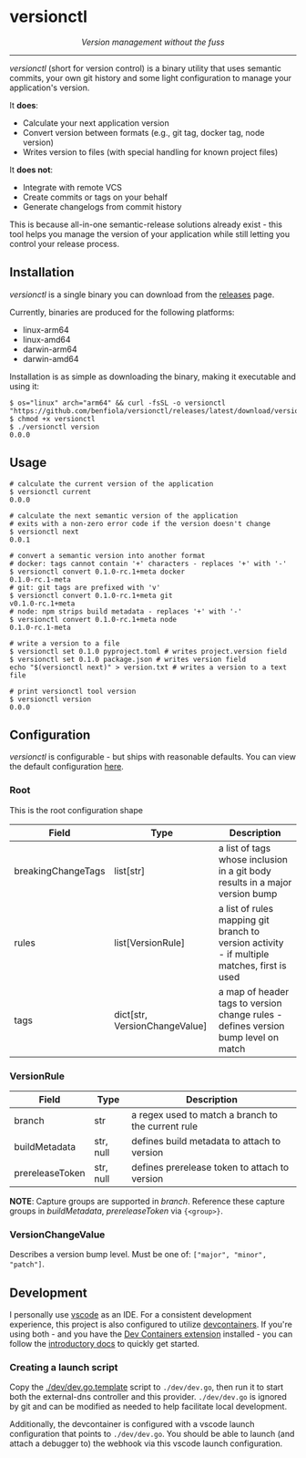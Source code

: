 # versionctl

<p align="center">
    <em>Version management without the fuss</em>
</p>

---

_versionctl_ (short for version control) is a binary utility that uses semantic commits, your own git history and some light configuration to manage your application's version.

It **does**:

- Calculate your next application version
- Convert version between formats (e.g., git tag, docker tag, node version)
- Writes version to files (with special handling for known project files)

It **does not**:

- Integrate with remote VCS
- Create commits or tags on your behalf
- Generate changelogs from commit history

This is because all-in-one semantic-release solutions already exist - this tool helps you manage the version of your application while still letting you control your release process.

## Installation

_versionctl_ is a single binary you can download from the [releases](https://github.com/benfiola/versionctl/releases) page.

Currently, binaries are produced for the following platforms:

- linux-arm64
- linux-amd64
- darwin-arm64
- darwin-amd64

Installation is as simple as downloading the binary, making it executable and using it:

```shell
$ os="linux" arch="arm64" && curl -fsSL -o versionctl "https://github.com/benfiola/versionctl/releases/latest/download/versionctl-${os}-${arch}"
$ chmod +x versionctl
$ ./versionctl version
0.0.0
```

## Usage

```shell
# calculate the current version of the application
$ versionctl current
0.0.0

# calculate the next semantic version of the application
# exits with a non-zero error code if the version doesn't change
$ versionctl next
0.0.1

# convert a semantic version into another format
# docker: tags cannot contain '+' characters - replaces '+' with '-'
$ versionctl convert 0.1.0-rc.1+meta docker
0.1.0-rc.1-meta
# git: git tags are prefixed with 'v'
$ versionctl convert 0.1.0-rc.1+meta git
v0.1.0-rc.1+meta
# node: npm strips build metadata - replaces '+' with '-'
$ versionctl convert 0.1.0-rc.1+meta node
0.1.0-rc.1-meta

# write a version to a file
$ versionctl set 0.1.0 pyproject.toml # writes project.version field
$ versionctl set 0.1.0 package.json # writes version field
echo "$(versionctl next)" > version.txt # writes a version to a text file

# print versionctl tool version
$ versionctl version
0.0.0
```

## Configuration

_versionctl_ is configurable - but ships with reasonable defaults. You can view the default configuration [here](./internal/versionctl/default-config.json).

### Root

This is the root configuration shape

| Field              | Type                          | Description                                                                                 |
| ------------------ | ----------------------------- | ------------------------------------------------------------------------------------------- |
| breakingChangeTags | list[str]                     | a list of tags whose inclusion in a git body results in a major version bump                |
| rules              | list[VersionRule]             | a list of rules mapping git branch to version activity - if multiple matches, first is used |
| tags               | dict[str, VersionChangeValue] | a map of header tags to version change rules - defines version bump level on match          |

### VersionRule

| Field           | Type      | Description                                        |
| --------------- | --------- | -------------------------------------------------- |
| branch          | str       | a regex used to match a branch to the current rule |
| buildMetadata   | str, null | defines build metadata to attach to version        |
| prereleaseToken | str, null | defines prerelease token to attach to version      |

**NOTE**: Capture groups are supported in _branch_. Reference these capture groups in _buildMetadata_, _prereleaseToken_ via `{<group>}`.

### VersionChangeValue

Describes a version bump level. Must be one of: `["major", "minor", "patch"]`.

## Development

I personally use [vscode](https://code.visualstudio.com/) as an IDE. For a consistent development experience, this project is also configured to utilize [devcontainers](https://containers.dev/). If you're using both - and you have the [Dev Containers extension](https://marketplace.visualstudio.com/items?itemName=ms-vscode-remote.remote-containers) installed - you can follow the [introductory docs](https://code.visualstudio.com/docs/devcontainers/tutorial) to quickly get started.

### Creating a launch script

Copy the [./dev/dev.go.template](./dev/dev.go.template) script to `./dev/dev.go`, then run it to start both the external-dns controller and this provider. `./dev/dev.go` is ignored by git and can be modified as needed to help facilitate local development.

Additionally, the devcontainer is configured with a vscode launch configuration that points to `./dev/dev.go`. You should be able to launch (and attach a debugger to) the webhook via this vscode launch configuration.
